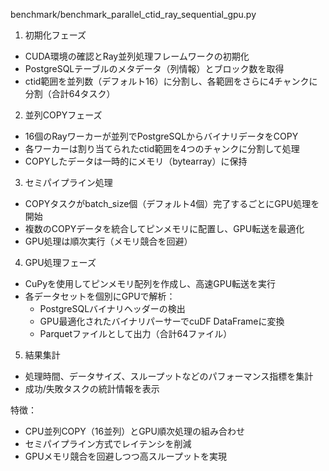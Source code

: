 
  benchmark/benchmark_parallel_ctid_ray_sequential_gpu.py
  
  1. 初期化フェーズ

  - CUDA環境の確認とRay並列処理フレームワークの初期化
  - PostgreSQLテーブルのメタデータ（列情報）とブロック数を取得
  - ctid範囲を並列数（デフォルト16）に分割し、各範囲をさらに4チャンクに分割（合計64タスク）

  2. 並列COPYフェーズ

  - 16個のRayワーカーが並列でPostgreSQLからバイナリデータをCOPY
  - 各ワーカーは割り当てられたctid範囲を4つのチャンクに分割して処理
  - COPYしたデータは一時的にメモリ（bytearray）に保持

  3. セミパイプライン処理

  - COPYタスクがbatch_size個（デフォルト4個）完了するごとにGPU処理を開始
  - 複数のCOPYデータを統合してピンメモリに配置し、GPU転送を最適化
  - GPU処理は順次実行（メモリ競合を回避）

  4. GPU処理フェーズ

  - CuPyを使用してピンメモリ配列を作成し、高速GPU転送を実行
  - 各データセットを個別にGPUで解析：
    - PostgreSQLバイナリヘッダーの検出
    - GPU最適化されたバイナリパーサーでcuDF DataFrameに変換
    - Parquetファイルとして出力（合計64ファイル）

  5. 結果集計

  - 処理時間、データサイズ、スループットなどのパフォーマンス指標を集計
  - 成功/失敗タスクの統計情報を表示

  特徴：
  - CPU並列COPY（16並列）とGPU順次処理の組み合わせ
  - セミパイプライン方式でレイテンシを削減
  - GPUメモリ競合を回避しつつ高スループットを実現